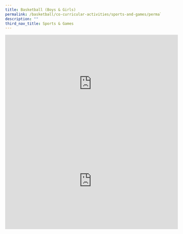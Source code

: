 ```yaml
---
title: Basketball (Boys & Girls)
permalink: /basketball/co-curricular-activities/sports-and-games/permalink/
description: ""
third_nav_title: Sports & Games
---
```

<iframe width="560" height="315" src="https://www.youtube.com/embed/Qxn7S6zhjlA" title="YouTube video player" frameborder="0" allow="accelerometer; autoplay; clipboard-write; encrypted-media; gyroscope; picture-in-picture" allowfullscreen></iframe>

<br>

<iframe width="560" height="315" src="https://www.youtube.com/embed/1z6JVOeBPAk" title="YouTube video player" frameborder="0" allow="accelerometer; autoplay; clipboard-write; encrypted-media; gyroscope; picture-in-picture" allowfullscreen></iframe>